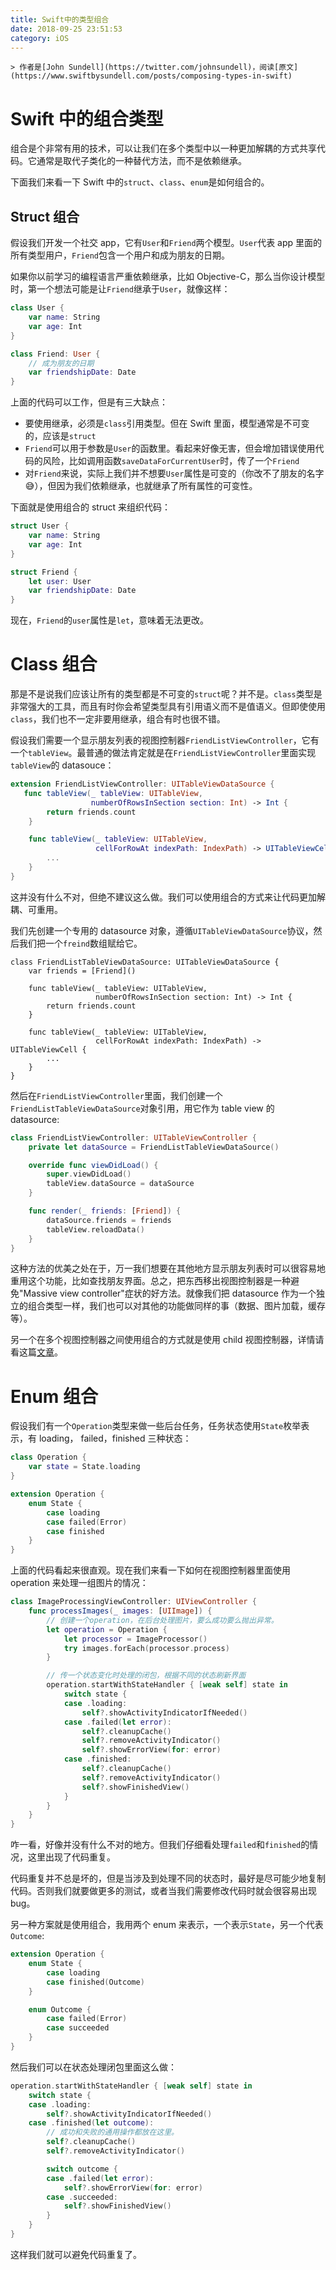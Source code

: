 ```yaml
---
title: Swift中的类型组合
date: 2018-09-25 23:51:53
category: iOS
---
```


    > 作者是[John Sundell](https://twitter.com/johnsundell)，阅读[原文](https://www.swiftbysundell.com/posts/composing-types-in-swift)

# Swift 中的组合类型

组合是个非常有用的技术，可以让我们在多个类型中以一种更加解耦的方式共享代码。它通常是取代子类化的一种替代方法，而不是依赖继承。

下面我们来看一下 Swift 中的`struct`、`class`、`enum`是如何组合的。

## Struct 组合

假设我们开发一个社交 app，它有`User`和`Friend`两个模型。`User`代表 app 里面的所有类型用户，`Friend`包含一个用户和成为朋友的日期。

如果你以前学习的编程语言严重依赖继承，比如 Objective-C，那么当你设计模型时，第一个想法可能是让`Friend`继承于`User`，就像这样：

```swift
class User {
    var name: String
    var age: Int
}

class Friend: User {
    // 成为朋友的日期
    var friendshipDate: Date
}
```

上面的代码可以工作，但是有三大缺点：

- 要使用继承，必须是`class`引用类型。但在 Swift 里面，模型通常是不可变的，应该是`struct`
- `Friend`可以用于参数是`User`的函数里。看起来好像无害，但会增加错误使用代码的风险，比如调用函数`saveDataForCurrentUser`时，传了一个`Friend`
- 对`Friend`来说，实际上我们并不想要`User`属性是可变的（你改不了朋友的名字 😅），但因为我们依赖继承，也就继承了所有属性的可变性。

下面就是使用组合的 struct 来组织代码：

```swift
struct User {
    var name: String
    var age: Int
}

struct Friend {
    let user: User
    var friendshipDate: Date
}
```

现在，`Friend`的`user`属性是`let`，意味着无法更改。

# Class 组合

那是不是说我们应该让所有的类型都是不可变的`struct`呢？并不是。`class`类型是非常强大的工具，而且有时你会希望类型具有引用语义而不是值语义。但即使使用`class`，我们也不一定非要用继承，组合有时也很不错。

假设我们需要一个显示朋友列表的视图控制器`FriendListViewController`，它有一个`tableView`。最普通的做法肯定就是在`FriendListViewController`里面实现`tableView`的 datasouce：

```swift
extension FriendListViewController: UITableViewDataSource {
   func tableView(_ tableView: UITableView,
                  numberOfRowsInSection section: Int) -> Int {
        return friends.count
    }

    func tableView(_ tableView: UITableView,
                   cellForRowAt indexPath: IndexPath) -> UITableViewCell {
        ...
    }
}
```

这并没有什么不对，但绝不建议这么做。我们可以使用组合的方式来让代码更加解耦、可重用。

我们先创建一个专用的 datasource 对象，遵循`UITableViewDataSource`协议，然后我们把一个`freind`数组赋给它。

```
class FriendListTableViewDataSource: UITableViewDataSource {
    var friends = [Friend]()

    func tableView(_ tableView: UITableView,
                   numberOfRowsInSection section: Int) -> Int {
        return friends.count
    }

    func tableView(_ tableView: UITableView,
                   cellForRowAt indexPath: IndexPath) -> UITableViewCell {
        ...
    }
}
```

然后在`FriendListViewController`里面，我们创建一个`FriendListTableViewDataSource`对象引用，用它作为 table view 的 datasource:

```swift
class FriendListViewController: UITableViewController {
    private let dataSource = FriendListTableViewDataSource()

    override func viewDidLoad() {
        super.viewDidLoad()
        tableView.dataSource = dataSource
    }

    func render(_ friends: [Friend]) {
        dataSource.friends = friends
        tableView.reloadData()
    }
}
```

这种方法的优美之处在于，万一我们想要在其他地方显示朋友列表时可以很容易地重用这个功能，比如查找朋友界面。总之，把东西移出视图控制器是一种避免"Massive view controller"症状的好方法。就像我们把 datasource 作为一个独立的组合类型一样，我们也可以对其他的功能做同样的事（数据、图片加载，缓存等）。

另一个在多个视图控制器之间使用组合的方式就是使用 child 视图控制器，详情请看这篇[文章](https://www.swiftbysundell.com/posts/using-child-view-controllers-as-plugins-in-swift)。

# Enum 组合

假设我们有一个`Operation`类型来做一些后台任务，任务状态使用`State`枚举表示，有 loading， failed，finished 三种状态：

```swift
class Operation {
    var state = State.loading
}

extension Operation {
    enum State {
        case loading
        case failed(Error)
        case finished
    }
}
```

上面的代码看起来很直观。现在我们来看一下如何在视图控制器里面使用 operation 来处理一组图片的情况：

```swift
class ImageProcessingViewController: UIViewController {
    func processImages(_ images: [UIImage]) {
        // 创建一个operation，在后台处理图片，要么成功要么抛出异常。
        let operation = Operation {
            let processor = ImageProcessor()
            try images.forEach(processor.process)
        }

        // 传一个状态变化时处理的闭包，根据不同的状态刷新界面
        operation.startWithStateHandler { [weak self] state in
            switch state {
            case .loading:
                self?.showActivityIndicatorIfNeeded()
            case .failed(let error):
                self?.cleanupCache()
                self?.removeActivityIndicator()
                self?.showErrorView(for: error)
            case .finished:
                self?.cleanupCache()
                self?.removeActivityIndicator()
                self?.showFinishedView()
            }
        }
    }
}
```

咋一看，好像并没有什么不对的地方。但我们仔细看处理`failed`和`finished`的情况，这里出现了代码重复。

代码重复并不总是坏的，但是当涉及到处理不同的状态时，最好是尽可能少地复制代码。否则我们就要做更多的测试，或者当我们需要修改代码时就会很容易出现 bug。

另一种方案就是使用组合，我用两个 enum 来表示，一个表示`State`，另一个代表`Outcome`:

```swift
extension Operation {
    enum State {
        case loading
        case finished(Outcome)
    }

    enum Outcome {
        case failed(Error)
        case succeeded
    }
}
```

然后我们可以在状态处理闭包里面这么做：

```swift
operation.startWithStateHandler { [weak self] state in
    switch state {
    case .loading:
        self?.showActivityIndicatorIfNeeded()
    case .finished(let outcome):
        // 成功和失败的通用操作都放在这里。
        self?.cleanupCache()
        self?.removeActivityIndicator()

        switch outcome {
        case .failed(let error):
            self?.showErrorView(for: error)
        case .succeeded:
            self?.showFinishedView()
        }
    }
}
```

这样我们就可以避免代码重复了。

